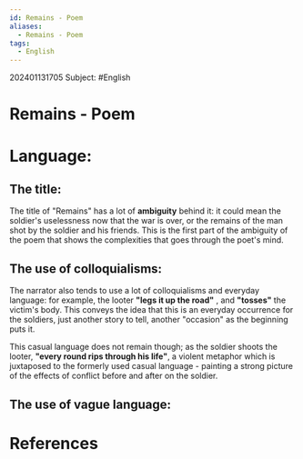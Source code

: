 ```yaml
---
id: Remains - Poem
aliases:
  - Remains - Poem
tags:
  - English
---
```

202401131705
Subject: #English


# Remains - Poem

# Language:

## The title:

The title of "Remains" has a lot of **ambiguity** behind it: it could mean the soldier's uselessness now that the war is over, or the remains of the man shot by the soldier and his friends. This is the first part of the ambiguity of the poem that shows the complexities that goes through the poet's mind.

## The use of colloquialisms:

The narrator also tends to use a lot of colloquialisms and everyday language: for example, the looter **"legs it up the road"**  , and **"tosses"** the victim's body. This conveys the idea that this is an everyday occurrence for the soldiers, just another story to tell, another "occasion" as the beginning puts it.

This casual language does not remain though; as the soldier shoots the looter, **"every round rips through his life"**, a violent metaphor which is juxtaposed to the formerly used casual language - painting a strong picture of the effects of conflict before and after on the soldier.

## The use of vague language:






# **References**


